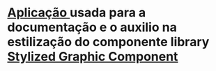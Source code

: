 # <a href="https://gonzagadavid.github.io/percentage-chart/">Aplicação </a> usada para a documentação e o auxilio na estilização do componente library <a href="https://www.npmjs.com/package/stylized-graphic-component">Stylized Graphic Component</a>

## 
